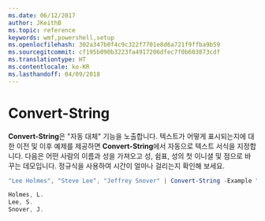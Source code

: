 ```yaml
---
ms.date: 06/12/2017
author: JKeithB
ms.topic: reference
keywords: wmf,powershell,setup
ms.openlocfilehash: 302a347b0f4c9c322f7701e8d6a721f9ffba9b59
ms.sourcegitcommit: cf195b090b3223fa4917206dfec7f0b603873cdf
ms.translationtype: HT
ms.contentlocale: ko-KR
ms.lasthandoff: 04/09/2018
---
```

# <a name="convert-string"></a>Convert-String
**Convert-String**은 "자동 대체" 기능을 노출합니다. 텍스트가 어떻게 표시되는지에 대한 이전 및 이후 예제를 제공하면 **Convert-String**에서 자동으로 텍스트 서식을 지정합니다. 다음은 어떤 사람의 이름과 성을 가져오고 성, 쉼표, 성의 첫 이니셜 및 점으로 바꾸는 데모입니다. 정규식을 사용하여 시간이 얼마나 걸리는지 확인해 보세요.

```powershell
"Lee Holmes", "Steve Lee", "Jeffrey Snover" | Convert-String -Example "Bill Gates=Gates, B.","John Smith=Smith, J."

Holmes, L.
Lee, S.
Snover, J.
```